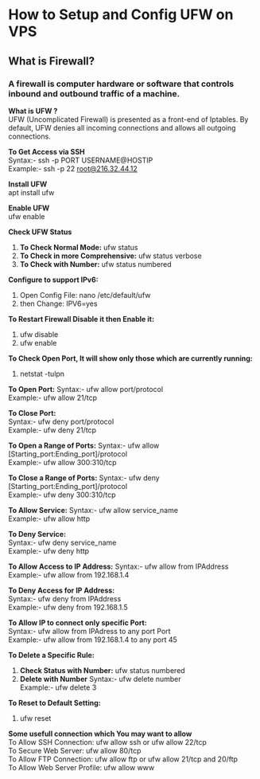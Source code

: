 # **How to Setup and Config UFW on VPS**  

## **What is Firewall?**  

### A firewall is computer hardware or software that controls inbound and outbound traffic of a machine.  

**What is UFW ?**  
UFW (Uncomplicated Firewall) is presented as a front-end of Iptables. By default, UFW denies all incoming connections and allows all outgoing connections.  

**To Get Access via SSH**  
Syntax:- ssh -p PORT USERNAME@HOSTIP  
Example:- ssh -p 22 root@216.32.44.12  

**Install UFW**  
apt install ufw   

**Enable UFW**  
ufw enable  

**Check UFW Status**  
1. **To Check Normal Mode:** ufw status 
2. **To Check in more Comprehensive:** ufw status verbose  
3. **To Check with Number:** ufw status numbered  

**Configure to support IPv6:**
1. Open Config File: nano /etc/default/ufw  
2. then Change: IPV6=yes  

**To Restart Firewall Disable it then Enable it:**  
1. ufw disable  
2. ufw enable  

**To Check Open Port, It will show only those which are currently running:**  
1. netstat -tulpn  

**To Open Port:**
Syntax:- ufw allow port/protocol  
Example:- ufw allow 21/tcp  

**To Close Port:**  
Syntax:- ufw deny port/protocol  
Example:- ufw deny 21/tcp  

**To Open a Range of Ports:**
Syntax:- ufw allow [Starting_port:Ending_port]/protocol  
Example:- ufw allow 300:310/tcp  

**To Close a Range of Ports:**
Syntax:- ufw deny [Starting_port:Ending_port]/protocol  
Example:- ufw deny 300:310/tcp  

**To Allow Service:**
Syntax:- ufw allow service_name  
Example:- ufw allow http  

**To Deny Service:**  
Syntax:- ufw deny service_name  
Example:- ufw deny http  

**To Allow Access to IP Address:**
Syntax:- ufw allow from IPAddress  
Example:- ufw allow from 192.168.1.4  

**To Deny Access for IP Address:**  
Syntax:- ufw deny from IPAddress  
Example:- ufw deny from 192.168.1.5  

**To Allow IP to connect only specific Port:**  
Syntax:- ufw allow from IPAdress to any port Port  
Example:- ufw allow from 192.168.1.4 to any port 45  

**To Delete a Specific Rule:**
1. **Check Status with Number:** ufw status numbered
2. **Delete with Number**
   Syntax:- ufw delete number  
   Example:- ufw delete 3  

**To Reset to Default Setting:**  
1. ufw reset  

**Some usefull connection which You may want to allow**  
To Allow SSH Connection: ufw allow ssh or ufw allow 22/tcp  
To Secure Web Server: ufw allow 80/tcp  
To Allow FTP Connection: ufw allow ftp or ufw allow 21/tcp and 20/ftp  
To Allow Web Server Profile: ufw allow www  